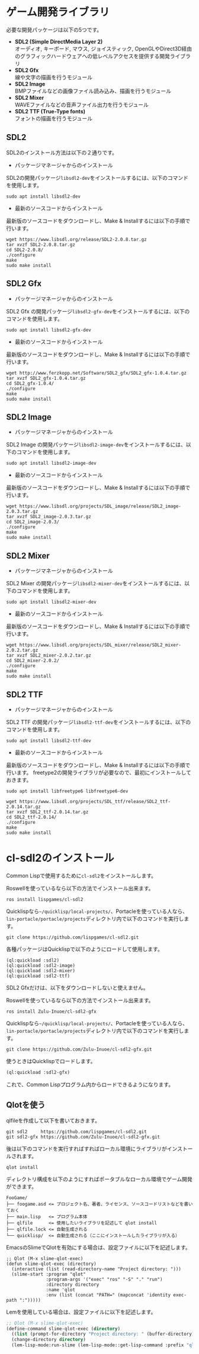 # ゲーム開発ライブラリ

必要な開発パッケージは以下の5つです。

* **SDL2 (Simple DirectMedia Layer 2)**  
オーディオ, キーボード, マウス, ジョイスティック, OpenGLやDirect3D経由のグラフィックハードウェアへの低レベルアクセスを提供する開発ライブラリ
* **SDL2 Gfx**  
線や文字の描画を行うモジュール
* **SDL2 Image**  
BMPファイルなどの画像ファイル読み込み、描画を行うモジュール
* **SDL2 Mixer**  
WAVEファイルなどの音声ファイル出力を行うモジュール
* **SDL2 TTF (True-Type fonts)**  
フォントの描画を行うモジュール

## SDL2

SDL2のインストール方法は以下の２通りです。

* パッケージマネージャからのインストール

SDL2の開発パッケージ`libsdl2-dev`をインストールするには、以下のコマンドを使用します。

```shell
sudo apt install libsdl2-dev
```

* 最新のソースコードからインストール

最新版のソースコードをダウンロードし、Make & Installするには以下の手順で行います。

```shell
wget https://www.libsdl.org/release/SDL2-2.0.8.tar.gz
tar xvzf SDL2-2.0.8.tar.gz
cd SDL2-2.0.8/
./configure
make
sudo make install
```

## SDL2 Gfx

* パッケージマネージャからのインストール

SDL2 Gfx の開発パッケージ`libsdl2-gfx-dev`をインストールするには、以下のコマンドを使用します。

```shell
sudo apt install libsdl2-gfx-dev
```

* 最新のソースコードからインストール

最新版のソースコードをダウンロードし、Make & Installするには以下の手順で行います。

```shell
wget http://www.ferzkopp.net/Software/SDL2_gfx/SDL2_gfx-1.0.4.tar.gz
tar xvzf SDL2_gfx-1.0.4.tar.gz
cd SDL2_gfx-1.0.4/
./configure
make
sudo make install
```

## SDL2 Image

* パッケージマネージャからのインストール

SDL2 Image の開発パッケージ`libsdl2-image-dev`をインストールするには、以下のコマンドを使用します。

```shell
sudo apt install libsdl2-image-dev
```

* 最新のソースコードからインストール

最新版のソースコードをダウンロードし、Make & Installするには以下の手順で行います。

```shell
wget https://www.libsdl.org/projects/SDL_image/release/SDL2_image-2.0.3.tar.gz
tar xvzf SDL2_image-2.0.3.tar.gz
cd SDL2_image-2.0.3/
./configure
make
sudo make install
```

## SDL2 Mixer

* パッケージマネージャからのインストール

SDL2 Mixer の開発パッケージ`libsdl2-mixer-dev`をインストールするには、以下のコマンドを使用します。

```shell
sudo apt install libsdl2-mixer-dev
```

* 最新のソースコードからインストール

最新版のソースコードをダウンロードし、Make & Installするには以下の手順で行います。

```shell
wget https://www.libsdl.org/projects/SDL_mixer/release/SDL2_mixer-2.0.2.tar.gz
tar xvzf SDL2_mixer-2.0.2.tar.gz
cd SDL2_mixer-2.0.2/
./configure
make
sudo make install
```

## SDL2 TTF

* パッケージマネージャからのインストール

SDL2 TTF の開発パッケージ`libsdl2-ttf-dev`をインストールするには、以下のコマンドを使用します。

```shell
sudo apt install libsdl2-ttf-dev
```

* 最新のソースコードからインストール

最新版のソースコードをダウンロードし、Make & Installするには以下の手順で行います。
freetype2の開発ライブラリが必要なので、最初にインストールしておきます。

```shell
sudo apt install libfreetype6 libfreetype6-dev
```

```shell
wget https://www.libsdl.org/projects/SDL_ttf/release/SDL2_ttf-2.0.14.tar.gz
tar xvzf SDL2_ttf-2.0.14.tar.gz
cd SDL2_ttf-2.0.14/
./configure
make
sudo make install
```

# cl-sdl2のインストール

Common Lispで使用するために`cl-sdl2`をインストールします。

Roswellを使っているなら以下の方法でインストール出来ます。

```shell
ros install lispgames/cl-sdl2
```

Quicklispなら`~/quicklisp/local-projects/`、Portacleを使っている人なら、`lin-portacle/portacle/projects`ディレクトリ内で以下のコマンドを実行します。

```shell
git clone https://github.com/lispgames/cl-sdl2.git
```

各種パッケージはQuicklispで以下のようにロードして使用します。

```
(ql:quickload :sdl2)
(ql:quickload :sdl2-image)
(ql:quickload :sdl2-mixer)
(ql:quickload :sdl2-ttf)
```

SDL2 Gfxだけは、以下をダウンロードしないと使えません。

Roswellを使っているなら以下の方法でインストール出来ます。

```shell
ros install Zulu-Inuoe/cl-sdl2-gfx
```

Quicklispなら`~/quicklisp/local-projects/`、Portacleを使っている人なら、`lin-portacle/portacle/projects`ディレクトリ内で以下のコマンドを実行します。

````shell
git clone https://github.com/Zulu-Inuoe/cl-sdl2-gfx.git
````

使うときはQuicklispでロードします。

```lisp
(ql:quickload :sdl2-gfx)
```

これで、Common Lispプログラム内からロードできるようになります。

## Qlotを使う

qlfileを作成して以下を書いておきます。

```shell
git sdl2     https://github.com/lispgames/cl-sdl2.git
git sdl2-gfx https://github.com/Zulu-Inuoe/cl-sdl2-gfx.git
```

後は以下のコマンドを実行すればすればローカル環境にライブラリがインストールされます。

```shell
qlot install
```

ディレクトリ構成を以下のようにすればポータブルなローカル環境でゲーム開発ができます。

```
FooGame/
├── foogame.asd <= プロジェクト名、著者、ライセンス、ソースコードリストなどを書いておく
├── main.lisp   <= プログラム本体
├── qlfile      <= 使用したいライブラリを記述して qlot install
├── qlfile.lock <= 自動生成される
└── quicklisp/  <= 自動生成される（ここにインストールしたライブラリが入る）
```

EmacsのSlimeでQlotを有効にする場合は、設定ファイルに以下を記述します。

```elisp
;; Qlot (M-x slime-qlot-exec)
(defun slime-qlot-exec (directory)
  (interactive (list (read-directory-name "Project directory: ")))
  (slime-start :program "qlot"
               :program-args '("exec" "ros" "-S" "." "run")
               :directory directory
               :name 'qlot
               :env (list (concat "PATH=" (mapconcat 'identity exec-path ":")))))
```

Lemを使用している場合は、設定ファイルに以下を記述します。

```commonlisp
;; Qlot (M-x slime-qlot-exec)
(define-command slime-qlot-exec (directory)
  ((list (prompt-for-directory "Project directory: " (buffer-directory))))
  (change-directory directory)
  (lem-lisp-mode:run-slime (lem-lisp-mode::get-lisp-command :prefix "qlot exec ")))
```
